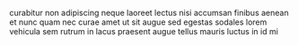 curabitur non adipiscing neque laoreet lectus nisi accumsan finibus aenean et
nunc quam nec curae amet ut sit augue sed egestas sodales lorem vehicula sem
rutrum in lacus praesent augue tellus mauris luctus in id mi